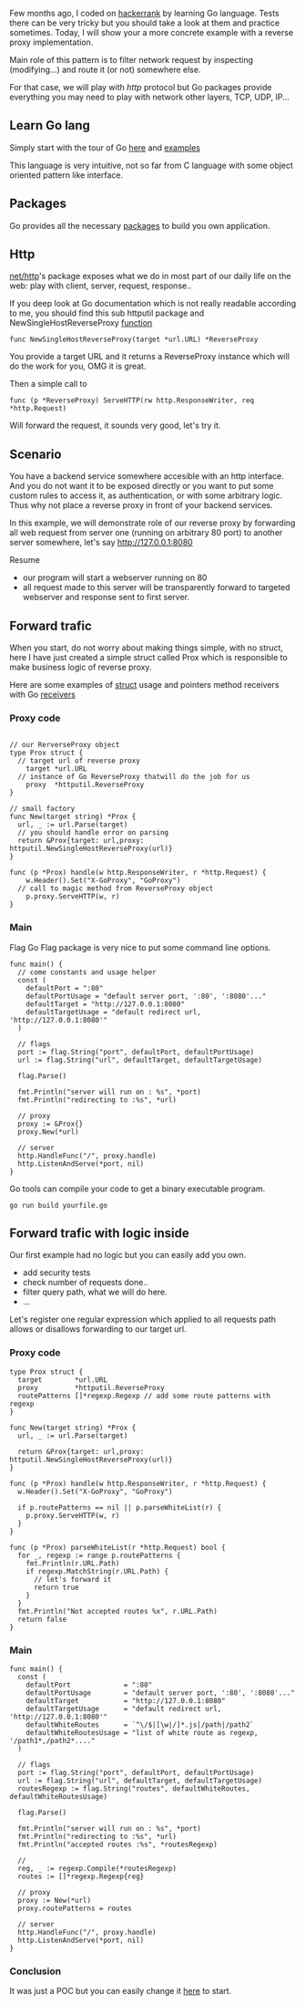 Few months ago, I coded on [hackerrank](https://www.hackerrank.com) by learning Go language. Tests there can be very tricky but you should take a look at them and practice sometimes. Today, I will show your a more concrete example with a reverse proxy implementation.

Main role of this pattern is to filter network request by inspecting (modifying...) and route it (or not) somewhere else.

For that case, we will play with *http* protocol but Go packages provide everything you may need to play with network other layers, TCP, UDP, IP...

## Learn Go lang

Simply start with the tour of Go [here](http://tour.golang.org) and [examples](https://gobyexample.com/)

This language is very intuitive, not so far from C language with some object oriented pattern like interface.

## Packages

Go provides all the necessary [packages](http://golang.org/pkg/) to build you own application.

## Http

[net/http](https://golang.org/pkg/net/http/)'s package exposes what we do in most part of our daily life on the web: play with client, server, request, response..

If you deep look at Go documentation which is not really readable according to me, you should find this sub httputil package and NewSingleHostReverseProxy [function](https://golang.org/pkg/net/http/httputil/#ReverseProxy)

```clike
func NewSingleHostReverseProxy(target *url.URL) *ReverseProxy
```

You provide a target URL and it returns a ReverseProxy instance which will do the work for you, OMG it is great.

Then a simple call to

```clike
func (p *ReverseProxy) ServeHTTP(rw http.ResponseWriter, req *http.Request)
```

Will forward the request, it sounds very good, let's try it.

## Scenario

You have a backend service somewhere accesible with an http interface. And you do not want it to be exposed directly or you want to put some custom rules to access it, as authentication, or with some arbitrary logic. Thus why not place a reverse proxy in front of your backend services.

In this example, we will demonstrate role of our reverse proxy by forwarding all web request from server one (running on arbitrary 80 port) to another server somewhere, let's say http://127.0.0.1:8080

Resume
- our program will start a webserver running on 80
- all request made to this server will be transparently forward to targeted webserver and response sent to first server.

## Forward trafic

When you start, do not worry about making things simple, with no struct, here I have just created a simple struct called Prox which is responsible to make business logic of reverse proxy.

Here are some examples of [struct](https://tour.golang.org/moretypes/4) usage and pointers method receivers with Go [receivers](https://tour.golang.org/methods/1)

### Proxy code

```clike

// our RerverseProxy object
type Prox struct {
  // target url of reverse proxy
	target *url.URL
  // instance of Go ReverseProxy thatwill do the job for us
	proxy  *httputil.ReverseProxy
}

// small factory
func New(target string) *Prox {
  url, _ := url.Parse(target)
  // you should handle error on parsing
  return &Prox{target: url,proxy: httputil.NewSingleHostReverseProxy(url)}
}

func (p *Prox) handle(w http.ResponseWriter, r *http.Request) {
	w.Header().Set("X-GoProxy", "GoProxy")
  // call to magic method from ReverseProxy object
	p.proxy.ServeHTTP(w, r)
}
```

### Main

Flag Go Flag package is very nice to put some command line options.

```clike
func main() {
  // come constants and usage helper
  const (
    defaultPort = ":80"
    defaultPortUsage = "default server port, ':80', ':8080'..."
    defaultTarget = "http://127.0.0.1:8080"
    defaultTargetUsage = "default redirect url, 'http://127.0.0.1:8080'"
  )

  // flags
  port := flag.String("port", defaultPort, defaultPortUsage)
  url := flag.String("url", defaultTarget, defaultTargetUsage)

  flag.Parse()

  fmt.Println("server will run on : %s", *port)
  fmt.Println("redirecting to :%s", *url)

  // proxy
  proxy := &Prox{}
  proxy.New(*url)

  // server
  http.HandleFunc("/", proxy.handle)
  http.ListenAndServe(*port, nil)
}
```

Go tools can compile your code to get a binary executable program.

```clike
go run build yourfile.go
```

## Forward trafic with logic inside

Our first example had no logic but you can easily add you own.

- add security tests
- check number of requests done..
- filter query path, what we will do here.
- ...

Let's register one regular expression which applied to all requests path allows or disallows forwarding to our target url.

### Proxy code

```clike
type Prox struct {
  target        *url.URL
  proxy         *httputil.ReverseProxy
  routePatterns []*regexp.Regexp // add some route patterns with regexp
}

func New(target string) *Prox {
  url, _ := url.Parse(target)

  return &Prox{target: url,proxy: httputil.NewSingleHostReverseProxy(url)}
}

func (p *Prox) handle(w http.ResponseWriter, r *http.Request) {
  w.Header().Set("X-GoProxy", "GoProxy")

  if p.routePatterns == nil || p.parseWhiteList(r) {
    p.proxy.ServeHTTP(w, r)
  }
}

func (p *Prox) parseWhiteList(r *http.Request) bool {
  for _, regexp := range p.routePatterns {
    fmt.Println(r.URL.Path)
    if regexp.MatchString(r.URL.Path) {
      // let's forward it
      return true
    }
  }
  fmt.Println("Not accepted routes %x", r.URL.Path)
  return false
}
```

### Main

```clike
func main() {
  const (
    defaultPort             = ":80"
    defaultPortUsage        = "default server port, ':80', ':8080'..."
    defaultTarget           = "http://127.0.0.1:8080"
    defaultTargetUsage      = "default redirect url, 'http://127.0.0.1:8080'"
    defaultWhiteRoutes      = `^\/$|[\w|/]*.js|/path|/path2`
    defaultWhiteRoutesUsage = "list of white route as regexp, '/path1*,/path2*...."
  )

  // flags
  port := flag.String("port", defaultPort, defaultPortUsage)
  url := flag.String("url", defaultTarget, defaultTargetUsage)
  routesRegexp := flag.String("routes", defaultWhiteRoutes, defaultWhiteRoutesUsage)

  flag.Parse()

  fmt.Println("server will run on : %s", *port)
  fmt.Println("redirecting to :%s", *url)
  fmt.Println("accepted routes :%s", *routesRegexp)

  //
  reg, _ := regexp.Compile(*routesRegexp)
  routes := []*regexp.Regexp{reg}

  // proxy
  proxy := New(*url)
  proxy.routePatterns = routes

  // server
  http.HandleFunc("/", proxy.handle)
  http.ListenAndServe(*port, nil)
}
```

### Conclusion

It was just a POC but you can easily change it [here](https://github.com/darul75/personal-blog/blob/master/examples/2015/2015-07-22_go-lang-simple-reverse-proxy/go-reverse.go) to start.
